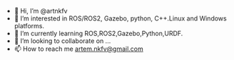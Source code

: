 - 👋 Hi, I’m @artnkfv
- 👀 I’m interested in ROS/ROS2, Gazebo, python, C++.Linux and Windows platforms.
- 🌱 I’m currently learning ROS,ROS2,Gazebo,Python,URDF.
- 💞️ I’m looking to collaborate on ...
- 📫 How to reach me artem.nkfv@gmail.com

<!---
artnkfv/artnkfv is a ✨ special ✨ repository because its `README.md` (this file) appears on your GitHub profile.
You can click the Preview link to take a look at your changes.
--->
